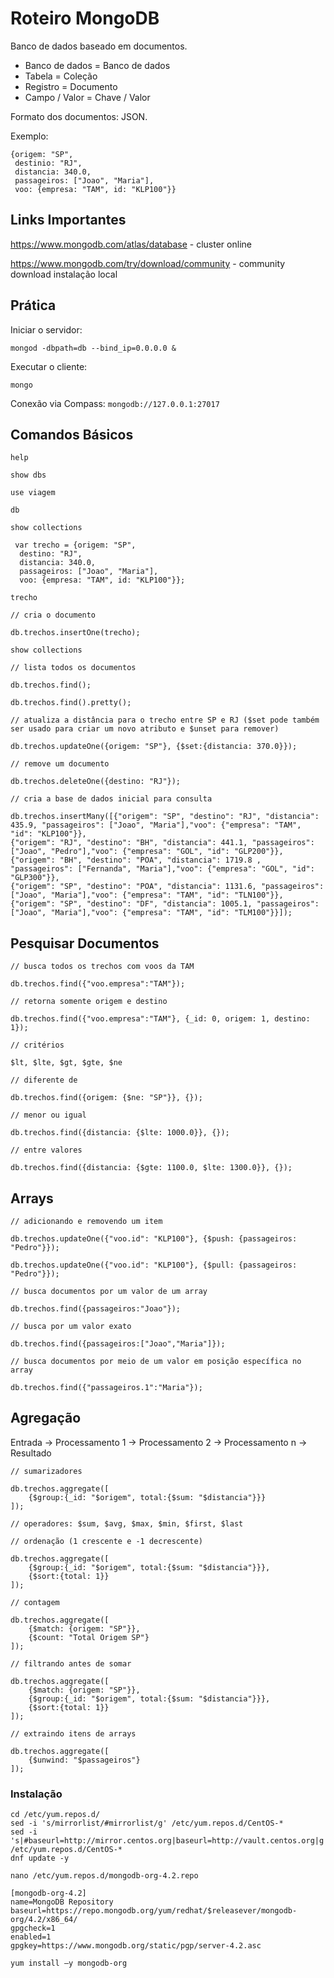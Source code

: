 # Roteiro MongoDB

Banco de dados baseado em documentos.

- Banco de dados = Banco de dados
- Tabela = Coleção
- Registro = Documento
- Campo / Valor = Chave / Valor

Formato dos documentos: JSON.

Exemplo:

```
{origem: "SP", 
 destinio: "RJ", 
 distancia: 340.0, 
 passageiros: ["Joao", "Maria"],
 voo: {empresa: "TAM", id: "KLP100"}}
```

## Links Importantes

https://www.mongodb.com/atlas/database - cluster online

https://www.mongodb.com/try/download/community - community download instalação local

## Prática

Iniciar o servidor:

`mongod -dbpath=db --bind_ip=0.0.0.0 &`

Executar o cliente:

`mongo`

Conexão via Compass: `mongodb://127.0.0.1:27017`

## Comandos Básicos

```
help

show dbs

use viagem

db

show collections

 var trecho = {origem: "SP", 
  destino: "RJ", 
  distancia: 340.0, 
  passageiros: ["Joao", "Maria"],
  voo: {empresa: "TAM", id: "KLP100"}};
 
trecho

// cria o documento

db.trechos.insertOne(trecho);

show collections

// lista todos os documentos

db.trechos.find();

db.trechos.find().pretty();

// atualiza a distância para o trecho entre SP e RJ ($set pode também ser usado para criar um novo atributo e $unset para remover)

db.trechos.updateOne({origem: "SP"}, {$set:{distancia: 370.0}});

// remove um documento

db.trechos.deleteOne({destino: "RJ"});

// cria a base de dados inicial para consulta

db.trechos.insertMany([{"origem": "SP", "destino": "RJ", "distancia": 435.9, "passageiros": ["Joao", "Maria"],"voo": {"empresa": "TAM", "id": "KLP100"}},
{"origem": "RJ", "destino": "BH", "distancia": 441.1, "passageiros": ["Joao", "Pedro"],"voo": {"empresa": "GOL", "id": "GLP200"}},
{"origem": "BH", "destino": "POA", "distancia": 1719.8 , "passageiros": ["Fernanda", "Maria"],"voo": {"empresa": "GOL", "id": "GLP300"}},
{"origem": "SP", "destino": "POA", "distancia": 1131.6, "passageiros": ["Joao", "Maria"],"voo": {"empresa": "TAM", "id": "TLN100"}},
{"origem": "SP", "destino": "DF", "distancia": 1005.1, "passageiros": ["Joao", "Maria"],"voo": {"empresa": "TAM", "id": "TLM100"}}]);

```

## Pesquisar Documentos

```
// busca todos os trechos com voos da TAM

db.trechos.find({"voo.empresa":"TAM"});

// retorna somente origem e destino

db.trechos.find({"voo.empresa":"TAM"}, {_id: 0, origem: 1, destino: 1});

// critérios

$lt, $lte, $gt, $gte, $ne 

// diferente de

db.trechos.find({origem: {$ne: "SP"}}, {});

// menor ou igual

db.trechos.find({distancia: {$lte: 1000.0}}, {});

// entre valores

db.trechos.find({distancia: {$gte: 1100.0, $lte: 1300.0}}, {});

```

## Arrays

```
// adicionando e removendo um item

db.trechos.updateOne({"voo.id": "KLP100"}, {$push: {passageiros: "Pedro"}});

db.trechos.updateOne({"voo.id": "KLP100"}, {$pull: {passageiros: "Pedro"}});

// busca documentos por um valor de um array

db.trechos.find({passageiros:"Joao"});

// busca por um valor exato

db.trechos.find({passageiros:["Joao","Maria"]});

// busca documentos por meio de um valor em posição específica no array

db.trechos.find({"passageiros.1":"Maria"});

```

## Agregação

Entrada -> Processamento 1 -> Processamento 2 -> Processamento n -> Resultado

```
// sumarizadores

db.trechos.aggregate([
	{$group:{_id: "$origem", total:{$sum: "$distancia"}}}
]);

// operadores: $sum, $avg, $max, $min, $first, $last

// ordenação (1 crescente e -1 decrescente)

db.trechos.aggregate([
	{$group:{_id: "$origem", total:{$sum: "$distancia"}}},
 	{$sort:{total: 1}}
]);

// contagem

db.trechos.aggregate([
	{$match: {origem: "SP"}},
	{$count: "Total Origem SP"}
]);

// filtrando antes de somar

db.trechos.aggregate([
	{$match: {origem: "SP"}},
 	{$group:{_id: "$origem", total:{$sum: "$distancia"}}},
 	{$sort:{total: 1}}
]);

// extraindo itens de arrays

db.trechos.aggregate([
	{$unwind: "$passageiros"}
]);

```

### Instalação

```
cd /etc/yum.repos.d/
sed -i 's/mirrorlist/#mirrorlist/g' /etc/yum.repos.d/CentOS-*
sed -i 's|#baseurl=http://mirror.centos.org|baseurl=http://vault.centos.org|g' /etc/yum.repos.d/CentOS-*
dnf update -y

nano /etc/yum.repos.d/mongodb-org-4.2.repo

[mongodb-org-4.2]
name=MongoDB Repository
baseurl=https://repo.mongodb.org/yum/redhat/$releasever/mongodb-org/4.2/x86_64/
gpgcheck=1
enabled=1
gpgkey=https://www.mongodb.org/static/pgp/server-4.2.asc

yum install –y mongodb-org

```



